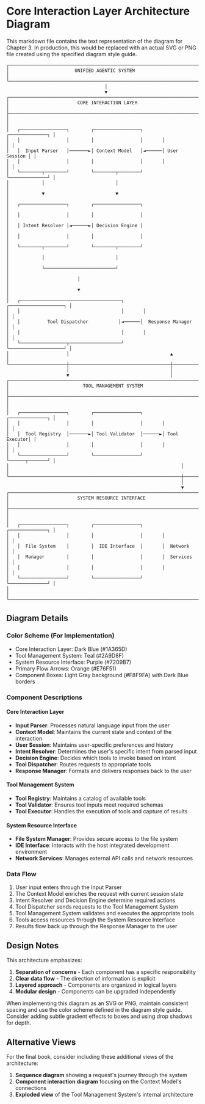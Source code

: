 # Core Interaction Layer Architecture Diagram

This markdown file contains the text representation of the diagram for Chapter 3. In production, this would be replaced with an actual SVG or PNG file created using the specified diagram style guide.

```
┌─────────────────────────────────────────────────────────────────────────┐
│                        UNIFIED AGENTIC SYSTEM                           │
└─────────────────────────────────────────────────────────────────────────┘
                                    │
                                    ▼
┌─────────────────────────────────────────────────────────────────────────┐
│                         CORE INTERACTION LAYER                          │
├─────────────────────────────────────────────────────────────────────────┤
│                                                                         │
│   ┌─────────────────┐        ┌─────────────────┐       ┌──────────────┐ │
│   │                 │        │                 │       │              │ │
│   │  Input Parser   │───────►│ Context Model   │◄──────│ User Session │ │
│   │                 │        │                 │       │              │ │
│   └────────┬────────┘        └────────┬────────┘       └──────────────┘ │
│            │                          │                                 │
│            ▼                          ▼                                 │
│   ┌─────────────────┐        ┌─────────────────┐                        │
│   │                 │        │                 │                        │
│   │ Intent Resolver │◄──────►│ Decision Engine │                        │
│   │                 │        │                 │                        │
│   └────────┬────────┘        └────────┬────────┘                        │
│            │                          │                                 │
│            └──────────────────────────┘                                 │
│                         │                                               │
│                         ▼                                               │
│   ┌─────────────────────────────────────┐       ┌────────────────────┐ │
│   │                                     │       │                    │ │
│   │          Tool Dispatcher           │◄──────│  Response Manager   │ │
│   │                                     │       │                    │ │
│   └─────────────────┬───────────────────┘       └────────────────────┘ │
│                     │                                     ▲             │
└─────────────────────┼─────────────────────────────────────┼─────────────┘
                      │                                     │
                      ▼                                     │
┌─────────────────────────────────────────────────────────────────────────┐
│                           TOOL MANAGEMENT SYSTEM                        │
├─────────────────────────────────────────────────────────────────────────┤
│                                                                         │
│   ┌─────────────────┐        ┌─────────────────┐       ┌──────────────┐ │
│   │                 │        │                 │       │              │ │
│   │  Tool Registry  │───────►│ Tool Validator  │──────►│ Tool Executor│ │
│   │                 │        │                 │       │              │ │
│   └─────────────────┘        └─────────────────┘       └──────┬───────┘ │
│                                                               │         │
└───────────────────────────────────────────────────────────────┼─────────┘
                                                                │
                                                                ▼
┌─────────────────────────────────────────────────────────────────────────┐
│                         SYSTEM RESOURCE INTERFACE                       │
├─────────────────────────────────────────────────────────────────────────┤
│                                                                         │
│   ┌─────────────────┐        ┌─────────────────┐       ┌──────────────┐ │
│   │                 │        │                 │       │              │ │
│   │  File System    │        │  IDE Interface  │       │  Network     │ │
│   │  Manager        │        │                 │       │  Services    │ │
│   │                 │        │                 │       │              │ │
│   └─────────────────┘        └─────────────────┘       └──────────────┘ │
│                                                                         │
└─────────────────────────────────────────────────────────────────────────┘
```

## Diagram Details

### Color Scheme (For Implementation)
- Core Interaction Layer: Dark Blue (#1A365D)
- Tool Management System: Teal (#2A9D8F)
- System Resource Interface: Purple (#7209B7)
- Primary Flow Arrows: Orange (#E76F51)
- Component Boxes: Light Gray background (#F8F9FA) with Dark Blue borders

### Component Descriptions

#### Core Interaction Layer
- **Input Parser**: Processes natural language input from the user
- **Context Model**: Maintains the current state and context of the interaction
- **User Session**: Maintains user-specific preferences and history
- **Intent Resolver**: Determines the user's specific intent from parsed input
- **Decision Engine**: Decides which tools to invoke based on intent
- **Tool Dispatcher**: Routes requests to appropriate tools
- **Response Manager**: Formats and delivers responses back to the user

#### Tool Management System
- **Tool Registry**: Maintains a catalog of available tools
- **Tool Validator**: Ensures tool inputs meet required schemas
- **Tool Executor**: Handles the execution of tools and capture of results

#### System Resource Interface
- **File System Manager**: Provides secure access to the file system
- **IDE Interface**: Interacts with the host integrated development environment
- **Network Services**: Manages external API calls and network resources

### Data Flow
1. User input enters through the Input Parser
2. The Context Model enriches the request with current session state
3. Intent Resolver and Decision Engine determine required actions
4. Tool Dispatcher sends requests to the Tool Management System
5. Tool Management System validates and executes the appropriate tools
6. Tools access resources through the System Resource Interface
7. Results flow back up through the Response Manager to the user

## Design Notes

This architecture emphasizes:

1. **Separation of concerns** - Each component has a specific responsibility
2. **Clear data flow** - The direction of information is explicit
3. **Layered approach** - Components are organized in logical layers
4. **Modular design** - Components can be upgraded independently

When implementing this diagram as an SVG or PNG, maintain consistent spacing and use the color scheme defined in the diagram style guide. Consider adding subtle gradient effects to boxes and using drop shadows for depth.

## Alternative Views

For the final book, consider including these additional views of the architecture:

1. **Sequence diagram** showing a request's journey through the system
2. **Component interaction diagram** focusing on the Context Model's connections
3. **Exploded view** of the Tool Management System's internal architecture
